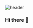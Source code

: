 ![header](https://capsule-render.vercel.app/api?type=Waving&color=gradient&customColorList=14,18,20,21,22,23,25&height=200&text=Mingyu&nbsp;Lee&fontAlign=70&fontAlignY=40&animation=twinkling)
### Hi there 👋
<!--
**01192mg/01192mg** is a ✨ _special_ ✨ repository because its `README.md` (this file) appears on your GitHub profile.

Here are some ideas to get you started:

- 🔭 I’m currently working on ...
- 🌱 I’m currently learning ...
- 👯 I’m looking to collaborate on ...
- 🤔 I’m looking for help with ...
- 💬 Ask me about ...
- 📫 How to reach me: ...
- 😄 Pronouns: ...
- ⚡ Fun fact: ...
-->
<!-- <img align='left' src="http://mazassumnida.wtf/api/v2/generate_badge?boj=01192mg"> -->
